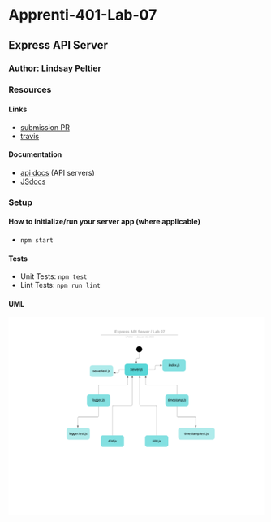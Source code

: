# Apprenti-401-Lab-07

## Express API Server

### Author: Lindsay Peltier

### Resources

#### Links

- [submission PR](https://github.com/LindsayPeltier-401-advanced-javascript/Apprenti-401-Lab-07/pull/1)
- [travis](https://www.travis-ci.com/LindsayPeltier-401-advanced-javascript/Apprenti-401-Lab-07/builds/144471334)

#### Documentation
* [api docs](http://xyz.com/api-docs) (API servers)
* [JSdocs](./docs) 

### Setup

#### How to initialize/run your server app (where applicable)

- `npm start`

#### Tests

- Unit Tests: `npm test`
- Lint Tests: `npm run lint`

#### UML

![UML](assets/lab07-UML.png)
